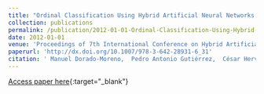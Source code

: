 ```yaml
---
title: "Ordinal Classification Using Hybrid Artificial Neural Networks with Projection and Kernel Basis Functions"
collection: publications
permalink: /publication/2012-01-01-Ordinal-Classification-Using-Hybrid-Artificial-Neural-Networks-with-Projection-and-Kernel-Basis-Functions
date: 2012-01-01
venue: 'Proceedings of 7th International Conference on Hybrid Artificial Intelligence Systems (HAIS2012)'
paperurl: 'http://dx.doi.org/10.1007/978-3-642-28931-6_31'
citation: ' Manuel Dorado-Moreno,  Pedro Antonio Gutiérrez,  César Hervás-Martínez, &quot;Ordinal Classification Using Hybrid Artificial Neural Networks with Projection and Kernel Basis Functions.&quot; Proceedings of 7th International Conference on Hybrid Artificial Intelligence Systems (HAIS2012), 2012, pp. 319–330.'
---
```

[Access paper here](http://dx.doi.org/10.1007/978-3-642-28931-6_31){:target="_blank"}
